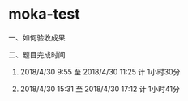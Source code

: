 # moka-test

一、如何验收成果

二、题目完成时间

  1. 2018/4/30 9:55 至 2018/4/30 11:25    计 1小时30分

  2. 2018/4/30 15:31 至 2018/4/30 17:12   计 1小时41分 